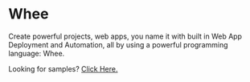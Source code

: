# Whee
Create powerful projects, web apps, you name it with built in Web App Deployment and Automation, all by using a powerful programming language: Whee.

Looking for samples? [Click Here.](/public/samples)
